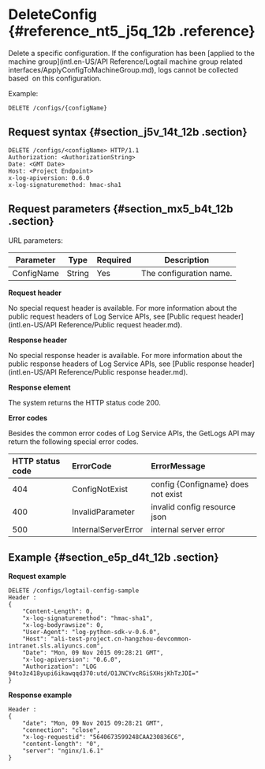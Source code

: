 # DeleteConfig {#reference_nt5_j5q_12b .reference}

Delete a specific configuration. If the configuration has been [applied to the machine group](intl.en-US/API Reference/Logtail machine group related interfaces/ApplyConfigToMachineGroup.md), logs cannot be collected based  on this configuration.

Example:

```
DELETE /configs/{configName}
```

## Request syntax {#section_j5v_14t_12b .section}

```
DELETE /configs/<configName> HTTP/1.1
Authorization: <AuthorizationString> 
Date: <GMT Date>
Host: <Project Endpoint>
x-log-apiversion: 0.6.0
x-log-signaturemethod: hmac-sha1
```

## Request parameters {#section_mx5_b4t_12b .section}

URL parameters:

|Parameter|Type|Required |Description|
|---------|----|---------|-----------|
|ConfigName|String|Yes|The configuration name.|

**Request header**

No special request header is available. For more information about the public request headers of Log Service APIs, see [Public request header](intl.en-US/API Reference/Public request header.md).

**Response header**

No special response header is available. For more information about the public response headers of Log Service APIs, see [Public response header](intl.en-US/API Reference/Public response header.md).

**Response element**

The system returns the HTTP status code 200.

**Error codes**

Besides the common error codes of Log Service APIs, the GetLogs API may return the following special error codes.

|HTTP status code|ErrorCode|ErrorMessage|
|:---------------|:--------|:-----------|
|404|ConfigNotExist|config \{Configname\} does not exist|
|400|InvalidParameter|invalid config resource json|
|500|InternalServerError|internal server error|

## Example {#section_e5p_d4t_12b .section}

**Request example**

```
DELETE /configs/logtail-config-sample
Header :
{
    "Content-Length": 0, 
    "x-log-signaturemethod": "hmac-sha1", 
    "x-log-bodyrawsize": 0, 
    "User-Agent": "log-python-sdk-v-0.6.0", 
    "Host": "ali-test-project.cn-hangzhou-devcommon-intranet.sls.aliyuncs.com", 
    "Date": "Mon, 09 Nov 2015 09:28:21 GMT", 
    "x-log-apiversion": "0.6.0", 
    "Authorization": "LOG 94to3z418yupi6ikawqqd370:utd/O1JNCYvcRGiSXHsjKhTzJDI="
}
```

**Response example**

```
Header : 
{
    "date": "Mon, 09 Nov 2015 09:28:21 GMT", 
    "connection": "close", 
    "x-log-requestid": "5640673599248CAA230836C6", 
    "content-length": "0", 
    "server": "nginx/1.6.1"
}
```


